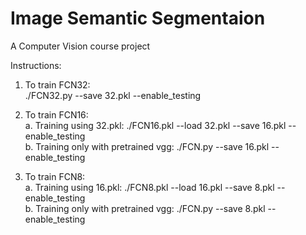 # Image Semantic Segmentaion		
 A Computer Vision course project		

Instructions:  <br />
1. To train FCN32:<br />
./FCN32.py --save 32.pkl --enable_testing<br />

2. To train FCN16:  <br />
a. Training using 32.pkl:  ./FCN16.pkl --load 32.pkl --save 16.pkl --enable_testing<br />
b. Training only with pretrained vgg:  ./FCN.py --save 16.pkl --enable_testing<br />

3. To train FCN8:  <br />
a. Training using 16.pkl:  ./FCN8.pkl --load 16.pkl --save 8.pkl --enable_testing<br />
b. Training only with pretrained vgg:  ./FCN.py --save 8.pkl --enable_testing<br />
